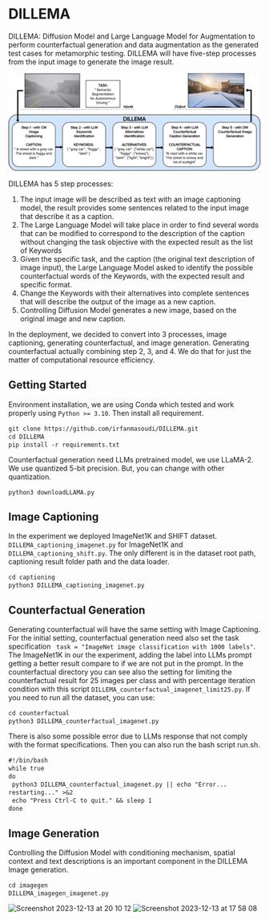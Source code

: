 # DILLEMA


DILLEMA: Diffusion Model and Large Language Model for Augmentation to perform counterfactual generation and data augmentation as the generated test cases for metamorphic testing. DILLEMA will have five-step processes from the input image to generate the image result.

![DILLEMA Schema](figures/dillema-schema-new.png)

DILLEMA has 5 step processes:
1. The input image will be described as text with an image captioning model, the result provides some sentences related to the input image that describe it as a caption.
2. The Large Language Model will take place in order to find several words that can be modified to correspond to the description of the caption without changing the task objective with the expected result as the list of Keywords
3. Given the specific task, and the caption (the original text description of image input), the Large Language Model asked to identify the possible counterfactual words of the Keywords, with the expected result and specific format. 
4. Change the Keywords with their alternatives into complete sentences that will describe the output of the image as a new caption. 
5. Controlling Diffusion Model generates a new image, based on the original image and new caption.

In the deployment, we decided to convert into 3 processes, image captioning, generating counterfactual, and image generation. Generating counterfactual actually combining step 2, 3, and 4. We do that for just the matter of computational resource efficiency.

## Getting Started
Environment installation, we are using Conda which tested and work properly using ```Python >= 3.10```. Then install all requirement.

```
git clone https://github.com/irfanmasoudi/DILLEMA.git
cd DILLEMA
pip install -r requirements.txt
```
Counterfactual generation need LLMs pretrained model, we use LLaMA-2. We use quantized 5-bit precision. But, you can change with other quantization.

```
python3 downloadLLAMA.py
```
## Image Captioning
In the experiment we deployed ImageNet1K and SHIFT dataset. ```DILLEMA_captioning_imagenet.py``` for ImageNet1K and ```DILLEMA_captioning_shift.py```. The only different is in the dataset root path, captioning result folder path and the data loader.

```
cd captioning
python3 DILLEMA_captioning_imagenet.py
```

## Counterfactual Generation
Generating counterfactual will have the same setting with Image Captioning. For the initial setting, counterfactual generation need also set the task specification ```
task = "ImageNet image classification with 1000 labels"```. 
The ImageNet1K in our the experiment, adding the label into LLMs prompt getting a better result compare to if we are not put in the prompt. In the counterfactual directory you can see also the setting for limiting the counterfactual result for 25 images per class and with percentage iteration condition with this script ```DILLEMA_counterfactual_imagenet_limit25.py```. If you need to run all the dataset, you can use:

```
cd counterfactual
python3 DILLEMA_counterfactual_imagenet.py
```
There is also some possible error due to LLMs response that not comply with the format specifications. Then you can also run the bash script run.sh.

```
#!/bin/bash
while true
do
 python3 DILLEMA_counterfactual_imagenet.py || echo "Error... restarting..." >&2
 echo "Press Ctrl-C to quit." && sleep 1
done

```

## Image Generation
Controlling the Diffusion Model with conditioning mechanism, spatial context and text descriptions is an important component in the DILLEMA Image generation. 

```
cd imagegen
DILLEMA_imagegen_imagenet.py
```

<img width="1051" alt="Screenshot 2023-12-13 at 20 10 12" src="https://github.com/irfanmasoudi/DILLEMA/assets/6355974/11c3489b-ae89-4baf-8357-120242bfed03">

<img width="1012" alt="Screenshot 2023-12-13 at 17 58 08" src="https://github.com/irfanmasoudi/DILLEMA/assets/6355974/ad06aa18-7e70-4f4f-af24-dfe2891d2e08">


